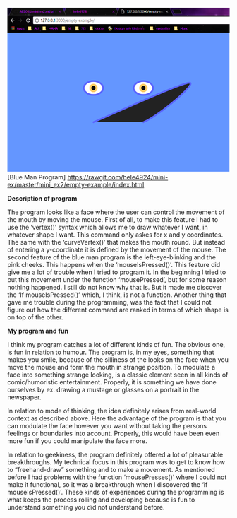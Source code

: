 ![alt text](mini_ex2.PNG "blue man program") 
[Blue Man Program] https://rawgit.com/hele4924/mini-ex/master/mini_ex2/empty-example/index.html


**Description of program**

The program looks like a face where the user can control the movement of the mouth by moving the mouse. First of all, to make this feature I had to use the ‘vertex()’ syntax which allows me to draw whatever I want, in whatever shape I want. This command only askes for x and y coordinates. The same with the ‘curveVertex()’ that makes the mouth round. But instead of entering a y-coordinate it is defined by the movement of the mouse. 
The second feature of the blue man program is the left-eye-blinking and the pink cheeks. This happens when the ‘mouseIsPressed()’. This feature did give me a lot of trouble when I tried to program it. In the beginning I tried to put this movement under the function ‘mousePressed’, but for some reason nothing happened. I still do not know why that is. But it made me discover the ‘If mouseIsPressed()’ which, I think, is not a function. 
Another thing that gave me trouble during the programming, was the fact that I could not figure out how the different command are ranked in terms of which shape is on top of the other. 


**My program and fun**

I think my program catches a lot of different kinds of fun. The obvious one, is fun in relation to humour. The program is, in my eyes, something that makes you smile, because of the silliness of the looks on the face when you move the mouse and form the mouth in strange position. To modulate a face into something strange looking, is a classic element seen in all kinds of comic/humoristic entertainment. Properly, it is something we have done ourselves by ex. drawing a mustage or glasses on a portrait in the newspaper. 

In relation to mode of thinking, the idea definitely arises from real-world context as described above. Here the advantage of the program is that you can modulate the face however you want without taking the persons feelings or boundaries into account. Properly, this would have been even more fun if you could manipulate the face more. 

In relation to geekiness, the program definitely offered a lot of pleasurable breakthroughs. My technical focus in this program was to get to know how to “freehand-draw” something and to make a movement. As mentioned before I had problems with the function ‘mousePresses()’ where I could not make it functional, so it was a breakthrough when I discovered the ‘if mouseIsPressed()’. These kinds of experiences during the programming is what keeps the process rolling and developing because is fun to understand something you did not understand before. 


